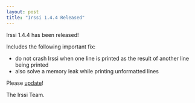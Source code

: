 ```yaml
---
layout: post
title: "Irssi 1.4.4 Released"
---
```


Irssi 1.4.4 has been released!

Includes the following important fix:

- do not crash Irssi when one line is printed as the result of another line being printed
- also solve a memory leak while printing unformatted lines

Please [update](/download)!

The Irssi Team.
